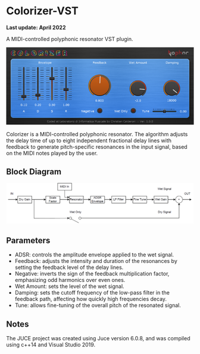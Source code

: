 # Colorizer-VST

**Last update: April 2022**

A MIDI-controlled polyphonic resonator VST plugin.

<p align="center">
  <img src="Images/Colorizer.png" alt="ColorizerGUI">
</p>

Colorizer is a MIDI-controlled polyphonic resonator. The algorithm adjusts the delay time of up to eight independent fractional delay lines with feedback to generate pitch-specific resonances in the input signal, based on the MIDI notes played by the user.

## Block Diagram

<p align="center">
  <img src="Images/SignalPath.png" alt="SignalPath">
</p>

## Parameters

- ADSR: controls the amplitude envelope applied to the wet signal.
- Feedback: adjusts the intensity and duration of the resonances by setting the feedback level of the delay lines.
- Negative: inverts the sign of the feedback multiplication factor, emphasizing odd harmonics over even ones.
- Wet Amount: sets the level of the wet signal.
- Damping: sets the cutoff frequency of the low-pass filter in the feedback path, affecting how quickly high frequencies decay.
- Tune: allows fine-tuning of the overall pitch of the resonated signal.

## Notes

The JUCE project was created using Juce version 6.0.8, and was compiled using c++14 and Visual Studio 2019.
